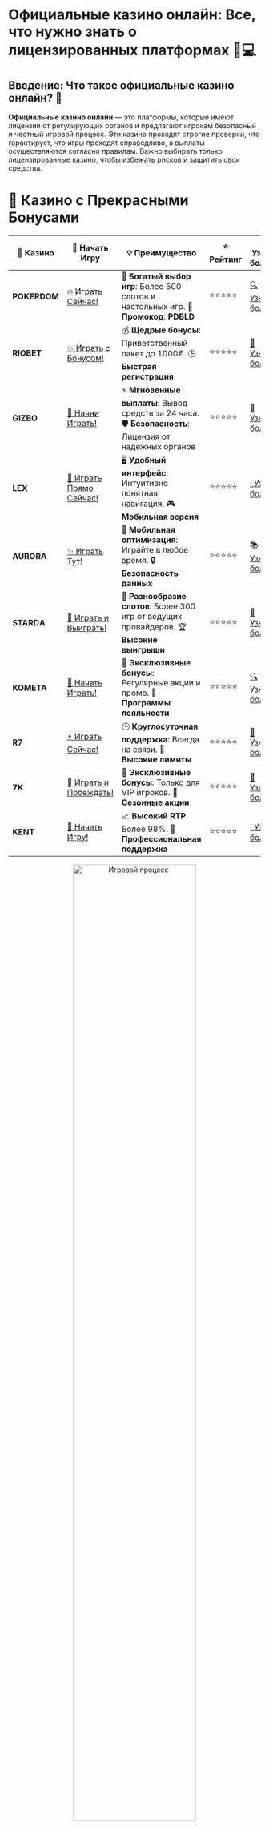 # **Официальные казино онлайн: Все, что нужно знать о лицензированных платформах** 🎰💻

## Введение: Что такое официальные казино онлайн? 🤔

**Официальные казино онлайн** — это платформы, которые имеют лицензии от регулирующих органов и предлагают игрокам безопасный и честный игровой процесс. Эти казино проходят строгие проверки, что гарантирует, что игры проходят справедливо, а выплаты осуществляются согласно правилам. Важно выбирать только лицензированные казино, чтобы избежать рисков и защитить свои средства.

# 🌟 Казино с Прекрасными Бонусами

| 🎲 **Казино** | 🔗 **Начать Игру** | 💡 **Преимущество** | ⭐ **Рейтинг** | 🔗 **Узнать больше** | 🆕 **Новая информация** |
|--------------|---------------------|---------------------|----------------|----------------------|-------------------------|
| **POKERDOM**  | [🔥 Играть Сейчас!](https://brandplay.link/4k77v2yx) | 🎉 **Богатый выбор игр**: Более 500 слотов и настольных игр. 🎁 **Промокод**: **PDBLD** | ⭐⭐⭐⭐⭐ | [🔍 Узнать больше](https://brandplay.link/4k77v2yx) | 🏆 **Победители турниров** получают эксклюзивные подарки! |
| **RIOBET**    | [💥 Играть с Бонусом!](https://brandplay.link/7xBLTPyj) | 💰 **Щедрые бонусы**: Приветственный пакет до 1000€. 🕒 **Быстрая регистрация** | ⭐⭐⭐⭐⭐ | [📖 Узнать больше](https://brandplay.link/7xBLTPyj) | 💬 **Поддержка 24/7** для комфортной игры в любое время! |
| **GIZBO**     | [🚀 Начни Играть!](https://brandplay.link/bprXw4YV) | ⚡ **Мгновенные выплаты**: Вывод средств за 24 часа. 🛡️ **Безопасность**: Лицензия от надежных органов | ⭐⭐⭐⭐⭐ | [📝 Узнать больше](https://brandplay.link/bprXw4YV) | 🔒 **SSL-шифрование** для максимальной безопасности данных игроков. |
| **LEX**       | [💎 Играть Прямо Сейчас!](https://brandplay.link/zW4hdDFV) | 🖥️ **Удобный интерфейс**: Интуитивно понятная навигация. 🎮 **Мобильная версия** | ⭐⭐⭐⭐⭐ | [ℹ️ Узнать больше](https://brandplay.link/zW4hdDFV) | 📱 **Поддержка всех мобильных устройств** для удобства игры в любом месте. |
| **AURORA**    | [✨ Играть Тут!](https://10trafic-stat2.com/click/668546556bcc6313411604bd/6766/13032/subaccount) | 📱 **Мобильная оптимизация**: Играйте в любое время. 🔒 **Безопасность данных** | ⭐⭐⭐⭐⭐ | [📚 Узнать больше](https://10trafic-stat2.com/click/668546556bcc6313411604bd/6766/13032/subaccount) | 🌍 **Международная лицензия** на деятельность в разных странах. |
| **STARDА**    | [🎉 Играть и Выиграть!](https://brandplay.link/fB7xwRFL) | 🎰 **Разнообразие слотов**: Более 300 игр от ведущих провайдеров. 🏆 **Высокие выигрыши** | ⭐⭐⭐⭐⭐ | [🔎 Узнать больше](https://brandplay.link/fB7xwRFL) | 🎉 **Ежемесячные турниры** с крупными призами! |
| **KOMETA**    | [🎁 Начать Играть!](https://brandplay.link/8ZymQJV8) | 🎁 **Эксклюзивные бонусы**: Регулярные акции и промо. 🔄 **Программы лояльности** | ⭐⭐⭐⭐⭐ | [🔍 Узнать больше](https://brandplay.link/8ZymQJV8) | 🌟 **Персонализированные предложения** для долгосрочных игроков. |
| **R7**        | [⚡ Играть Сейчас!](https://brandplay.link/bMd3Yjsw) | 🕒 **Круглосуточная поддержка**: Всегда на связи. 💸 **Высокие лимиты** | ⭐⭐⭐⭐⭐ | [📖 Узнать больше](https://brandplay.link/bMd3Yjsw) | 🎯 **Рейтинг игроков** для лучших участников. |
| **7K**        | [🎯 Играть и Побеждать!](https://brandplay.link/BvQyFShp) | 🌟 **Эксклюзивные бонусы**: Только для VIP игроков. 🎉 **Сезонные акции** | ⭐⭐⭐⭐⭐ | [📝 Узнать больше](https://brandplay.link/BvQyFShp) | 🥇 **Особые привилегии** для постоянных игроков. |
| **KENT**      | [🔑 Начать Игру!](https://brandplay.link/Fv2WP3js) | 📈 **Высокий RTP**: Более 98%. 💼 **Профессиональная поддержка** | ⭐⭐⭐⭐⭐ | [ℹ️ Узнать больше](https://brandplay.link/Fv2WP3js) | 💬 **Поддержка на нескольких языках** для удобства игроков. |

<div align="center"> <img src="https://i.pinimg.com/originals/1d/b3/25/1db325483acbe642c6d4e6fdd73a4988.gif" alt="Игровой процесс" width="70%"> </div>
---

# 🚀 Быстрые Выигрыши и Поддержка

| 🎲 **Казино** | 🔗 **Начать Игру** | 💡 **Преимущество** | ⭐ **Рейтинг** | 🔗 **Узнать больше** | 🆕 **Новая информация** |
|--------------|---------------------|---------------------|----------------|----------------------|-------------------------|
| **GAMA**      | [🎯 Играть Прямо Сейчас!](https://brandplay.link/j6NMKsDz) | 🔍 **Интуитивный интерфейс**: Легкость использования. 🏅 **Престижные турниры** | ⭐⭐⭐⭐☆ | [🔎 Узнать больше](https://brandplay.link/j6NMKsDz) | 🏆 **Турниры с большими призами** каждый месяц. |
| **ONION**     | [💥 Играть и Выигрывать!](https://brandplay.link/zBGRVpQ9) | 🤑 **Низкие ставки**: Идеально для начинающих. 🔄 **Быстрые выводы** | ⭐⭐⭐⭐☆ | [🔍 Узнать больше](https://brandplay.link/zBGRVpQ9) | 🎮 **Казино для новичков** с простыми правилами. |
| **ЧЕМПИОН**   | [🏅 Играть в Турнире!](https://temon-gter.cfd/go/lRq?p80412p304504pcc44t17455) | 🏅 **Лояльная программа**: Награды за активность. 🎁 **Ежемесячные бонусы** | ⭐⭐⭐⭐☆ | [📖 Узнать больше](https://temon-gter.cfd/go/lRq?p80412p304504pcc44t17455) | 🥇 **Турниры и лояльность** — каждый шаг вознаграждается. |
| **VAVADA**    | [🚀 Играть Без Ожидания!](https://vavadapartner.pro/?promo=ea5c9275-6854-4505-94fc-95ab18221945-linkb2) | 🚀 **Быстрая регистрация**: Начните играть мгновенно. 🔐 **Безопасные транзакции** | ⭐⭐⭐⭐☆ | [📝 Узнать больше](https://vavadapartner.pro/?promo=ea5c9275-6854-4505-94fc-95ab18221945-linkb2) | 🏆 **Программа для новых игроков** с бонусами за регистрацию. |
| **FRIENDS**   | [🎉 Играть и Развлекаться!](https://gofriends.mba/linkb2) | 🤝 **Социальные игры**: Играйте с друзьями. 🌐 **Мультиплатформенность** | ⭐⭐⭐⭐☆ | [ℹ️ Узнать больше](https://gofriends.mba/linkb2) | 🎮 **Играйте с друзьями** и зарабатывайте бонусы за совместные действия. |
| **1WIN**      | [⚡ Играть и Выигрывать!](https://brandplay.link/smXVpBbG) | 🏆 **Спортивные ставки**: Широкий выбор видов спорта. 💵 **Высокие коэффициенты** | ⭐⭐⭐⭐☆ | [📚 Узнать больше](https://brandplay.link/smXVpBbG) | ⚽ **Бонусы на спортивные ставки** для активных игроков. |
| **DRIP**      | [💥 Играть Сразу!](https://drp-ircp01.com/c07e6a3db) | 🌐 **Инновационные игры**: Новейшие игровые технологии. 🛡️ **Высокая безопасность** | ⭐⭐⭐⭐☆ | [🔎 Узнать больше](https://drp-ircp01.com/c07e6a3db) | 🔧 **Инновационные функции** для удобства игры. |
| **JOYCASINO** | [🎰 Играть И Побеждать!](https://rpc30.call2me.pro/?/ru/registration?apkpop=0&partner=p24970p3291217pc98f) | 🎁 **Приятные бонусы**: Ежедневные акции и подарки. 🕹️ **Разнообразие игр** | ⭐⭐⭐⭐☆ | [🔍 Узнать больше](https://rpc30.call2me.pro/?/ru/registration?apkpop=0&partner=p24970p3291217pc98f) | 🎉 **Щедрые фриспины** для новых игроков. |
| **PLAYFORTUNA** | [🔥 Играть С Бонусом!](https://fortunapromo.net/alt/playfortuna/registration?0dc4a9362a71feb7e3f165fb8e766f70) | 🎉 **Регулярные акции**: Бонусы, фриспины и многое другое. 🏅 **Турниры** | ⭐⭐⭐⭐☆ | [📚 Узнать больше](https://fortunapromo.net/alt/playfortuna/registration?0dc4a9362a71feb7e3f165fb8e766f70) | 🎯 **Выгодные предложения** на популярные игры. |
| **SYKAA**     | [💸 Играть Сейчас!](https://s-two-way.com/?source=linkb2&pid=30697) | 💸 **Доступные ставки**: Идеально для новичков. 🎁 **Щедрые бонусы** | ⭐⭐⭐⭐☆ | [🔍 Узнать больше](https://s-two-way.com/?source=linkb2&pid=30697) | 💥 **Акции с большими бонусами** для новичков и опытных игроков. |

<div align="center"> <img src="https://schaeffers-cdn.s3.amazonaws.com/images/default-source/schaeffers-cdn-images/default-images/sectors/bigstock-casino-gambling-concept-with-f-369012793.jpg?sfvrsn=493ad806_4" alt="Игровой процесс" width="70%"> </div>
---

# 💸 Казино с Привлекательными Программами Лояльности

| 🎲 **Казино** | 🔗 **Начать Игру** | 💡 **Преимущество** | ⭐ **Рейтинг** | 🔗 **Узнать больше** | 🆕 **Новая информация** |
|--------------|---------------------|---------------------|----------------|----------------------|-------------------------|
| **KOMETA**    | [🎯 Начни Играть!](https://brandplay.link/8ZymQJV8) | 🎁 **Эксклюзивные бонусы**: Регулярные акции и промо. 🔄 **Программы лояльности** | ⭐⭐⭐⭐⭐ | [🔍 Узнать больше](https://brandplay.link/8ZymQJV8) | 🌟 **Персонализированные предложения** для долгосрочных игроков. |
| **1Xslots**   | [🏅 Играть Прямо Сейчас!](https://brandplay.link/hSB1khtr) | 🎉 **Множество акций**: Еженедельные бонусы и турниры. 🛡️ **Безопасность** | ⭐⭐⭐⭐⭐ | [📚 Узнать больше](https://brandplay.link/hSB1khtr) | 🏅 **Награды за активность**: участники программы лояльности получают специальные привилегии. |
| **R7**        | [🚀 Играть Сейчас!](https://brandplay.link/bMd3Yjsw) | 🕒 **Круглосуточная поддержка**: Всегда на связи. 💸 **Высокие лимиты** | ⭐⭐⭐⭐⭐ | [📖 Узнать больше](https://brandplay.link/bMd3Yjsw) | 💬 **VIP-поддержка** для постоянных игроков с приоритетом. |

<div align="center"> <img src="https://i.pinimg.com/originals/1d/b3/25/1db325483acbe642c6d4e6fdd73a4988.gif" alt="Игровой процесс" width="70%"> </div>
---

---

## Почему стоит играть в официальных онлайн-казино? 🏅

### 1. **Безопасность и защита данных** 🔒

Одним из главных преимуществ **официальных казино онлайн** является высокий уровень безопасности. Лицензированные платформы используют современные технологии шифрования для защиты личных и финансовых данных игроков. Это исключает возможность кражи информации или мошенничества.

### 2. **Честность и прозрачность игры** 🎲

Официальные казино онлайн обязаны предоставлять честные игры. Лицензия подтверждает, что казино использует сертифицированное программное обеспечение, которое гарантирует случайность результатов. Независимые аудиторы проверяют игры на соответствие стандартам.

### 3. **Быстрые и надежные выплаты** 💵

Лицензированные онлайн-казино гарантируют своевременные выплаты выигрышей. В отличие от нелегальных платформ, которые могут задерживать или отказывать в выплатах, официальные казино соблюдают все условия для получения выигрышей игроками.

### 4. **Легальность** 🏛

Игра в **официальных казино онлайн** обеспечивает полное соблюдение законодательства. Это особенно важно для игроков, которые хотят избежать проблем с законом и наслаждаться игрой без лишних переживаний.

---

## Как выбрать официальное онлайн-казино? 🎯

При выборе **официального онлайн-казино** следует обратить внимание на несколько факторов:

### 1. **Наличие лицензии** 📝

Убедитесь, что казино имеет лицензию от признанных регулирующих органов, таких как:
- **MGA (Malta Gaming Authority)**
- **UKGC (United Kingdom Gambling Commission)**
- **Curacao eGaming**

Платформа должна быть прозрачной относительно своей лицензии, и информация о ней обычно размещается на главной странице казино.

### 2. **Репутация казино** 🌟

Перед тем как начать играть, стоит проверить отзывы о казино и рейтинг на независимых платформах. Сайты с хорошей репутацией будут иметь положительные отзывы, и это поможет вам избежать мошеннических платформ.

### 3. **Ассортимент игр** 🎮

Официальные казино предлагают широкий выбор игр, включая **игровые автоматы**, **рулетку**, **покер** и другие азартные игры от проверенных разработчиков, таких как **NetEnt**, **Pragmatic Play**, **Microgaming** и другие.

### 4. **Бонусы и акции** 🎁

Официальные казино часто предлагают бонусы для новых игроков, фриспины, а также регулярные акции для постоянных пользователей. Убедитесь, что условия получения и отыгрыша бонусов прозрачны и не имеют скрытых ограничений.

---

## Преимущества игры в официальных казино онлайн 🌟

### 1. **Легальность и защита прав игрока** ⚖️

Играя в **официальных казино онлайн**, вы защищены законом. В случае возникновения спорных ситуаций или несоответствия условий игры, вы можете обратиться в регулирующий орган для разрешения конфликта.

### 2. **Ответственная игра** 🌱

Лицензированные казино обязаны внедрять механизмы для защиты игроков от зависимости. Это включает в себя лимиты на депозиты, возможность самоисключения и другие меры для контроля за игрой.

### 3. **Высокие стандарты безопасности** 🔐

Официальные онлайн-казино используют передовые технологии шифрования и безопасные методы оплаты для защиты финансов игроков. Вы можете быть уверены, что ваши деньги и данные находятся под надежной защитой.

---

## Легальные казино онлайн в России 🇷🇺

Для игроков из России важно выбирать казино, которые работают в рамках законодательства. В стране действуют строгие правила относительно онлайн-гемблинга, и легальные казино должны иметь соответствующую лицензию.

Некоторые известные официальные казино, доступные для игроков в России, включают:

- **Pokerdom** — одно из самых популярных легальных казино с лицензией.
- **Riobet** — казино с множеством лицензированных игр и надежной репутацией.
- **Gizbo** — новое казино с высокими стандартами безопасности.
- **LEX** — онлайн-казино с разнообразием игр и бонусов.
- **Aurora** — платформа с отличной клиентской поддержкой и безопасными платежами.

Эти платформы обеспечивают честность игры и защиту прав игроков.

---

## Заключение: Почему стоит играть в официальных казино онлайн? 🎉

**Официальные казино онлайн** обеспечивают игрокам безопасную, честную и легальную игровую среду. Выбирая лицензированные платформы, вы получаете не только удовольствие от игры, но и уверенность в том, что ваши деньги в безопасности, а результаты игр прозрачны и справедливы. 

Если вы хотите играть на реальные деньги и быть уверенными в своем выборе, выбирайте только **официальные казино онлайн** с лицензией и хорошей репутацией.

---

## Часто задаваемые вопросы (FAQ) ❓

### 1. **Как узнать, что казино официальное?** 🧐
Проверьте, есть ли у казино лицензия от признанных регулирующих органов, таких как MGA, UKGC или Curacao eGaming. Также полезно изучить отзывы о казино.

### 2. **Почему важно играть только в официальных казино?** ⚖️
Официальные казино гарантируют безопасность данных, честность игры и своевременные выплаты. В случае возникновения споров вы можете обратиться к регулирующим органам.

### 3. **Можно ли играть в официальных казино на реальные деньги?** 💵
Да, официальные казино позволяют играть на реальные деньги, гарантируя, что ваши средства будут защищены, а выигрыши выплачены честно.

---

Выбирайте **официальные казино онлайн** и наслаждайтесь безопасной и честной игрой с максимальными шансами на успех! 🎰🎉

